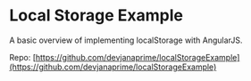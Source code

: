 Local Storage Example
===

A basic overview of implementing localStorage with AngularJS.

Repo: [https://github.com/devjanaprime/localStorageExample](https://github.com/devjanaprime/localStorageExample)